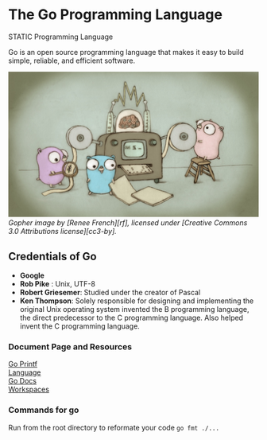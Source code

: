 # The Go Programming Language

STATIC Programming Language  

Go is an open source programming language that makes it easy to build simple,
reliable, and efficient software.

![Gopher image](.img/fiveyears.jpg)
*Gopher image by [Renee French][rf], licensed under [Creative Commons 3.0 Attributions license][cc3-by].*

## Credentials of Go

- **Google**
- **Rob Pike** : Unix, UTF-8  
- **Robert Griesemer**: Studied under the creator of Pascal  
- **Ken Thompson**: Solely responsible for designing and implementing the original Unix operating system invented the B programming language, the direct predecessor to the C programming language. Also helped invent the C programming language.

### Document Page and Resources

[Go Printf](https://godoc.org/fmt#Printf)  
[Language](https://golang.org/ref/spec)  
[Go Docs](https://golang.org/pkg/)  
[Workspaces](https://golang.org/doc/code.html#Workspaces)  

### Commands for go

Run from the root directory to reformate your code
`go fmt ./...`  


